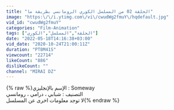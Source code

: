 ```yaml
---
title: "الحلقة 02 من المسلسل الكوري الرومانسي بطريقة ما"
image: "https:\/\/i.ytimg.com\/vi\/cwudWg2fmuY\/hqdefault.jpg"
vid_id: "cwudWg2fmuY"
categories: "Film-Animation"
tags: ["الحلقة","المسلسل","الكوري"]
date: "2022-05-18T14:16:38+03:00"
vid_date: "2020-10-24T21:00:11Z"
duration: "PT8M41S"
viewcount: "22714"
likeCount: "886"
dislikeCount: ""
channel: "MIRAI DZ"
---
```

{% raw %}الإسم بالإنجليزي : Someway<br />التصنيف : شبابي ، درامي ، رومانسي<br />لا توجد معلومات اخرى عن المسلسل{% endraw %}
